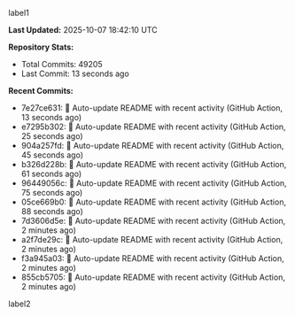 
label1 
<!-- ACTIVITY_START -->
**Last Updated:** 2025-10-07 18:42:10 UTC

**Repository Stats:**
- Total Commits: 49205
- Last Commit: 13 seconds ago

**Recent Commits:**
- 7e27ce631: 🤖 Auto-update README with recent activity (GitHub Action, 13 seconds ago)
- e7295b302: 🤖 Auto-update README with recent activity (GitHub Action, 25 seconds ago)
- 904a257fd: 🤖 Auto-update README with recent activity (GitHub Action, 45 seconds ago)
- b326d228b: 🤖 Auto-update README with recent activity (GitHub Action, 61 seconds ago)
- 96449056c: 🤖 Auto-update README with recent activity (GitHub Action, 75 seconds ago)
- 05ce669b0: 🤖 Auto-update README with recent activity (GitHub Action, 88 seconds ago)
- 7d3606d5e: 🤖 Auto-update README with recent activity (GitHub Action, 2 minutes ago)
- a2f7de29c: 🤖 Auto-update README with recent activity (GitHub Action, 2 minutes ago)
- f3a945a03: 🤖 Auto-update README with recent activity (GitHub Action, 2 minutes ago)
- 855cb5705: 🤖 Auto-update README with recent activity (GitHub Action, 2 minutes ago)
<!-- ACTIVITY_END -->

label2
